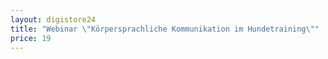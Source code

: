 ```yaml
---
layout: digistore24
title: "Webinar \"Körpersprachliche Kommunikation im Hundetraining\""
price: 19
---
```

